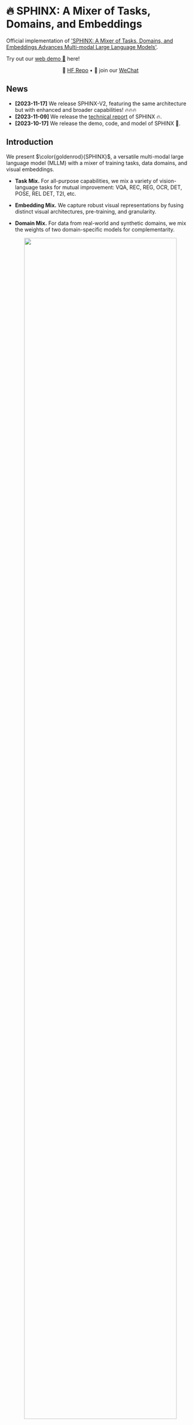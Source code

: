 # 🔥 SPHINX: A Mixer of Tasks, Domains, and Embeddings

Official implementation of ['SPHINX: A Mixer of Tasks, Domains, and Embeddings Advances Multi-modal Large Language Models'](https://github.com/Alpha-VLLM/LLaMA2-Accessory/blob/main/SPHINX/SPHINX_paper.pdf).

Try out our [web demo 🚀](http://imagebind-llm.opengvlab.com/) here!
<p align="center">
   🤗 <a href="https://huggingface.co/Alpha-VLLM/SPHINX" target="_blank">HF Repo</a> • 👋 join our <a href="https://github.com/Alpha-VLLM/LLaMA2-Accessory/blob/main/docs/wechat.md" target="_blank">WeChat</a>
</p>

## News
* **[2023-11-17]** We release SPHINX-V2, featuring the same architecture but with enhanced and broader capabilities! 🔥🔥🔥
* **[2023-11-09]** We release the [technical report](https://github.com/Alpha-VLLM/LLaMA2-Accessory/blob/main/SPHINX/SPHINX_paper.pdf) of SPHINX 🔥.
* **[2023-10-17]** We release the demo, code, and model of SPHINX 🎉.

## Introduction

We present $\color{goldenrod}{SPHINX}$, a versatile multi-modal large language model (MLLM) with a mixer of training tasks, data domains, and visual embeddings. 

- **Task Mix.** For all-purpose capabilities, we mix a variety of vision-language tasks for mutual improvement: VQA, REC, REG, OCR, DET, POSE, REL DET, T2I, etc.

- **Embedding Mix.** We capture robust visual representations by fusing distinct visual architectures, pre-training, and granularity.

- **Domain Mix.** For data from real-world and synthetic domains, we mix the weights of two domain-specific models for complementarity.

<p align="center">                                                                                                                                          <img src="figs/pipeline.png"/ width="90%"> <br>
</p>

On top of SPHINX, we propose to further mix visual scales and sub-images for better capture fine-grained semantics on high-resolution images.
<p align="center">                                                                                                                                          
  <img src="figs/pipeline2.png"/ width="90%"> <br>
</p>

## Inference
### Installation
+ SPHINX is built upon LLaMA2-Accessory, please follow the instructions [here](https://llama2-accessory.readthedocs.io/en/latest/install.html) for environment setup.
+ **Important 🔦:** For flexible instantilization of SPHINX models, please set up the LLaMA2-Accessory repo to your python environment.
  ``` bash
  # go to the root directory of LLaMA2-Accessory
  cd LLaMA2-Accessory
  # install LLaMA2-Accessory 
  pip install -e .
  ```
  After this, you will be able to invoke `import accessory` or `import SPHINX` without the restriction of working directory.
+ To enable the segmentation ability shown in our official demo, SAM is also needed:
    ``` bash
    pip install git+https://github.com/facebookresearch/segment-anything.git
    ```

### Weights

We release the following checkpoints:

| Name         | Architecture                                      | Checkpoint                                                   |
| ------------ | ------------------------------------------------- | ------------------------------------------------------------ |
| SPHINX       | [llama_ens](../accessory/model/LLM/llama_ens.py)  | [here](https://huggingface.co/Alpha-VLLM/LLaMA2-Accessory/tree/main/finetune/mm/SPHINX/SPHINX) |
| SPHINX-1K    | [llama_ens5](../accessory/model/LLM/llama_ens.py) | [here](https://huggingface.co/Alpha-VLLM/LLaMA2-Accessory/tree/main/finetune/mm/SPHINX/SPHINX-1k) |
| SPHINX-v2-1k | [llama_ens5](../accessory/model/LLM/llama_ens.py) | [here](https://huggingface.co/Alpha-VLLM/LLaMA2-Accessory/tree/main/finetune/mm/SPHINX/SPHINX-v2-1k) |

*Note that SPHINX-1K was previously called Long-SPHINX*

Please download them to your own machine. The file structure should appear as follows:

```
path/to/checkpoint
├── consolidated.00-of-02.model.pth
├── consolidated.01-of-02.model.pth
├── tokenizer.model
├── config.json
└── meta.json
```

### Inference

#### Single-GPU Inference
```python
from SPHINX import SPHINXModel
from PIL import Image
import torch

# Besides loading the `consolidated.*.pth` model weights, from_pretrained will also try to 
# use `tokenizer.json', 'meta.json', and 'config.json' under `pretrained_path` to configure
# the `tokenizer_path`, `llama_type`, and `llama_config` of the model. You may also override
# the configurations by explitly specifying the arguments
model = SPHINXModel.from_pretrained(pretrined_path="path/to/checkpoint", with_visual=True)

image = Image.open("examples/1.jpg")
qas = [["What's in the image?", None]]

with torch.cuda.amp.autocast(dtype=torch.float16):
    response = model.generate_reponse(qas, image, max_gen_len=1024, temperature=0.9, top_p=0.5, seed=0)

print(response)

# if you wanna continue
qas[-1] = response
qas.append(["Then how does it look like?", None])
with torch.cuda.amp.autocast(dtype=torch.float16):
    response2 = model.generate_reponse(qas, image, max_gen_len=1024, temperature=0.9, top_p=0.5, seed=0)

print(response2)
```

#### Multi-GPU inference
```python
from SPHINX import SPHINXModel
from PIL import Image
import torch
import torch.distributed as dist
import multiprocessing as mp

def main(world_size, rank) -> None:
    dist.init_process_group(
        backend="nccl", rank=rank, world_size=world_size,
        init_method=f"tcp://127.0.0.1:23560",
    )
    torch.cuda.set_device(rank)
    
    # mp_group tells the model which ranks will work together
    # through model parallel to compose a complete model.
    # When mp_group is None, a single-rank process group will
    # be created and used, which means model parallel size = 1 (not enabled)
    model = SPHINXModel.from_pretrained(
        pretrined_path="path/to/checkpoint", with_visual=True,
        mp_group=dist.new_group(ranks=list(range(world_size)))
    ) 
    
    # it's important to make sure that ranks within the same 
    # model parallel group should always receive the same input simultaneously
    image = Image.open("examples/1.jpg")
    qas = [["What's in the image?", None]]

    with torch.cuda.amp.autocast(dtype=torch.float16):
        response = model.generate_reponse(qas, image, max_gen_len=1024, temperature=0.9, top_p=0.5, seed=0)


if __name__ == "__main__":
    N_GPU = 2
    if N_GPU == 1:
        main(world_size=1, rank=0)
    elif N_GPU == 2:
        # You can use whatever method, e.g. torchrun, slurm, etc. for distributed launch
        # Just be sure to initialize torch distributed (by invoking dist.init_process_group)
        # before creating the SPHINX model if model parallel size > 1 is used
        mp.set_start_method("spawn")
        for rank in range(N_GPU):
            process = mp.Process(target=main, args=(N_GPU, rank))
            process.start()
    else:
        raise ValueError("Currently only 1 or 2 is supported for MODEL_PARALLEL_SIZE")
```
If torchrun is preferred, an example is [inference.py](inference.py):
```bash
torchrun --master_port=1112 --nproc_per_node=2 inference.py
```


### Host Local Demo
For thoes who want to host a demo like [our official one](http://imagebind-llm.opengvlab.com/) locally, this section provides a step-by-step guide. 
+ [SAM](https://github.com/facebookresearch/segment-anything.git) should be installed to enable segmentation. 
+ *If you're already familiar with the LLAMA2-Accessory toolkit, note that hosting a SPHINX demo follows the same pipeline as hosting demos for the other models supported by LLAMA2-Accessory.*


#### SPHINX
Execute the following command for demo hosting:
``` bash
cd LLaMA2-Accessory/accessory
python demos/multi_turn_mm_box.py --n_gpus=2 \
--tokenizer_path=/path/to/tokenizer.model --llama_type=llama_ens \
--pretrained_path /path/to/checkpoint/
```
Explanation of each argument:

+ `--n_gpus`: Number of gpus to use. Utilizing more GPUs will alleviate memory usage on each GPU through model parallelism. Currently, this argument should be set to either 1 or 2, as support for *consolidated ckpt num < gpu num* is not yet available.
+ `--tokenizer_path`: Path to the official LLaMA2 tokenizer. Note that the tokenizer file is the same for both LLaMA and LLaMA2. You may download it from [here](https://huggingface.co/Alpha-VLLM/LLaMA2-Accessory/blob/main/config/tokenizer.model).
+ `--llama_type`: The model architecture of SPHINX is defined in [accessory/model/LLM/llama_ens.py](../accessory/model/LLM/llama_ens.py),  and specifying `--llama_type=llama_ens` tells the demo program to use this architecture.
+ `--pretrained_path`: The path to pre-trained checkpoint.

#### SPHINX-1k & SPHINX-v2-1k
Execute the following command for demo hosting:
``` bash
cd LLaMA2-Accessory/accessory
python demos/multi_turn_mm_box.py --n_gpus=2 \
--tokenizer_path=/path/to/tokenizer.model --llama_type=llama_ens5 \
--pretrained_path /path/to/checkpoint/
```
Explanation:
+ `--llama_type`: The model architecture of SPHINX-1k is defined in [accessory/model/LLM/llama_ens5.py](../accessory/model/LLM/llama_ens5.py), and specifying `--llama_type=llama_ens5` tells the demo program to use this architecture.
